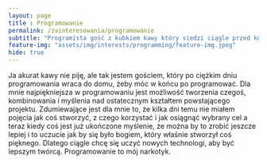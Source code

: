 ```yaml
--- 
layout: page 
title : Programowanie 
permalink: /zainteresowania/programowanie
subtitle: "Programista gość z kubkiem kawy który siedzi ciągle przed komputerem i coś klika" 
feature-img: "assets/img/interests/programming/feature-img.jpeg"
hide: true
---
```


<p class="text-success">
Ja akurat kawy nie piję, ale tak jestem gościem, który po ciężkim dniu programowania wraca do domu, żeby móc w końcu po programować. Dla mnie najpiękniejsza w programowaniu jest możliwość tworzenia czegoś, kombinowania i myślenia nad ostatecznym kształtem powstającego projektu. Zdumiewające jest dla mnie to, że kilka dni temu nie miałem pojęcia jak coś stworzyć, z czego korzystać i jak osiągnąć wybrany cel a teraz kiedy coś jest już ukończone myślenie, że można by to zrobić jeszcze lepiej i to uczucie jak by się było bogiem, który właśnie stworzył coś pięknego. Dlatego ciągle chcę się uczyć nowych technologi, aby być lepszym twórcą. Programowanie to mój narkotyk.
</p>